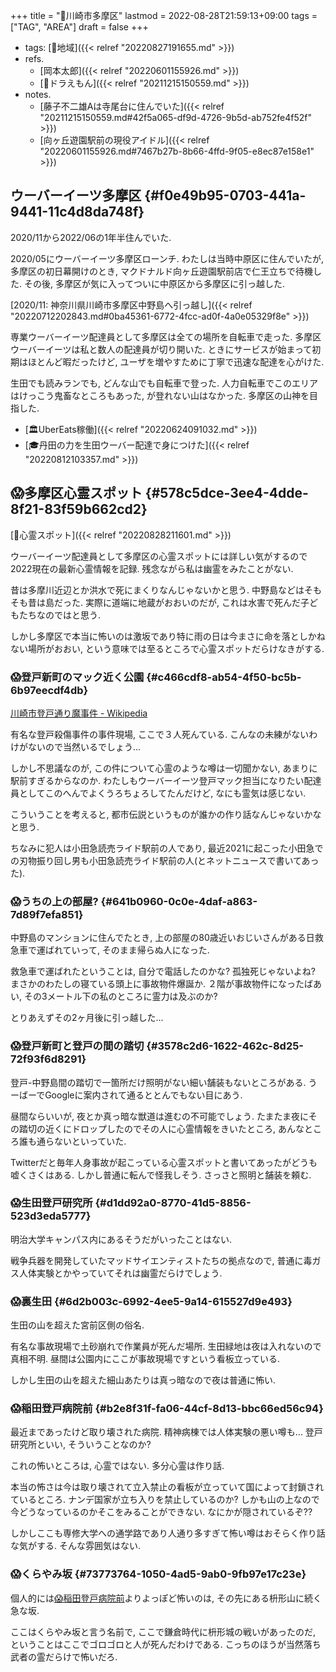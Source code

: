 +++
title = "📝川崎市多摩区"
lastmod = 2022-08-28T21:59:13+09:00
tags = ["TAG", "AREA"]
draft = false
+++

-   tags: [🔖地域]({{< relref "20220827191655.md" >}})
-   refs.
    -   [岡本太郎]({{< relref "20220601155926.md" >}})
    -   [📝ドラえもん]({{< relref "20211215150559.md" >}})
-   notes.
    -   [藤子不二雄Aは寺尾台に住んでいた]({{< relref "20211215150559.md#42f5a065-df9d-4726-9b5d-ab752fe4f52f" >}})
    -   [向ヶ丘遊園駅前の現役アイドル]({{< relref "20220601155926.md#7467b27b-8b66-4ffd-9f05-e8ec87e158e1" >}})


## ウーバーイーツ多摩区 {#f0e49b95-0703-441a-9441-11c4d8da748f}

2020/11から2022/06の1年半住んでいた.

2020/05にウーバーイーツ多摩区ローンチ. わたしは当時中原区に住んでいたが, 多摩区の初日幕開けのとき, マクドナルド向ヶ丘遊園駅前店で仁王立ちで待機した. その後, 多摩区が気に入ってついに中原区から多摩区に引っ越した.

[2020/11: 神奈川県川崎市多摩区中野島へ引っ越し]({{< relref "20220712202843.md#0ba45361-6772-4fcc-ad0f-4a0e05329f8e" >}})

専業ウーバーイーツ配達員として多摩区は全ての場所を自転車で走った. 多摩区ウーバーイーツは私と数人の配達員が切り開いた. ときにサービスが始まって初期はほとんど暇だったけど, ユーザを増やすために丁寧で迅速な配達を心がけた.

生田でも読みランでも, どんな山でも自転車で登った. 人力自転車でこのエリアはけっこう鬼畜なところもあった, が登れない山はなかった. 多摩区の山神を目指した.

-   [🏛UberEats稼働]({{< relref "20220624091032.md" >}})
-   [🎓丹田の力を生田ウーバー配達で身につけた]({{< relref "20220812103357.md" >}})


## 😱多摩区心霊スポット {#578c5dce-3ee4-4dde-8f21-83f59b662cd2}

[🔖心霊スポット]({{< relref "20220828211601.md" >}})

ウーバーイーツ配達員として多摩区の心霊スポットには詳しい気がするので2022現在の最新心霊情報を記録. 残念ながら私は幽霊をみたことがない.

昔は多摩川近辺とか洪水で死にまくりなんじゃないかと思う. 中野島などはそもそも昔は島だった. 実際に道端に地蔵がおおいのだが, これは水害で死んだ子どもたちなのではと思う.

しかし多摩区で本当に怖いのは激坂であり特に雨の日は今まさに命を落としかねない場所がおおい, という意味では至るところで心霊スポットだらけなきがする.


### 😱登戸新町のマック近く公園 {#c466cdf8-ab54-4f50-bc5b-6b97eecdf4db}

[川崎市登戸通り魔事件 - Wikipedia](https://ja.wikipedia.org/wiki/%E5%B7%9D%E5%B4%8E%E5%B8%82%E7%99%BB%E6%88%B8%E9%80%9A%E3%82%8A%E9%AD%94%E4%BA%8B%E4%BB%B6)

有名な登戸殺傷事件の事件現場, ここで３人死んている. こんなの未練がないわけがないので当然いるでしょう...

しかし不思議なのが, この件について心霊のような噂は一切聞かない, あまりに駅前すぎるからなのか. わたしもウーバーイーツ登戸マック担当になりたい配達員としてこのへんでよくうろちょろしてたんだけど, なにも霊気は感じない.

こういうことを考えると, 都市伝説というものが誰かの作り話なんじゃないかなと思う.

ちなみに犯人は小田急読売ライド駅前の人であり, 最近2021に起こった小田急での刃物振り回し男も小田急読売ライド駅前の人(とネットニュースで書いてあった).


### 😱うちの上の部屋? {#641b0960-0c0e-4daf-a863-7d89f7efa851}

中野島のマンションに住んでたとき, 上の部屋の80歳近いおじいさんがある日救急車で運ばれていって, そのまま帰らぬ人になった.

救急車で運ばれたということは, 自分で電話したのかな? 孤独死じゃないよね? まさかのわたしの寝ている頭上に事故物件爆誕か. ２階が事故物件になったばあい, その3メートル下の私のところに霊力は及ぶのか?

とりあえずその2ヶ月後に引っ越した...


### 😱登戸新町と登戸の間の踏切 {#3578c2d6-1622-462c-8d25-72f93f6d8291}

登戸-中野島間の踏切で一箇所だけ照明がない細い舗装もないところがある. うーばーでGoogleに案内されて通るととんでもない目にあう.

昼間ならいいが, 夜とか真っ暗な獣道は進むの不可能でしょう. たまたま夜にその踏切の近くにドロップしたのでその人に心霊情報をきいたところ, あんなところ誰も通らないといっていた.

Twitterだと毎年人身事故が起こっている心霊スポットと書いてあったがどうも嘘くさくはある. しかし普通に転んで怪我しそう. さっさと照明と舗装を頼む.


### 😱生田登戸研究所 {#d1dd92a0-8770-41d5-8856-523d3eda5777}

明治大学キャンパス内にあるそうだがいったことはない.

戦争兵器を開発していたマッドサイエンティストたちの拠点なので, 普通に毒ガス人体実験とかやっていてそれは幽霊だらけでしょう.


### 😱裏生田 {#6d2b003c-6992-4ee5-9a14-615527d9e493}

生田の山を超えた宮前区側の俗名.

有名な事故現場で土砂崩れで作業員が死んだ場所. 生田緑地は夜は入れないので真相不明. 昼間は公園内にここが事故現場ですという看板立っている.

しかし生田の山を超えた細山あたりは真っ暗なので夜は普通に怖い.


### 😱稲田登戸病院前 {#b2e8f31f-fa06-44cf-8d13-bbc66ed56c94}

最近まであったけど取り壊された病院. 精神病棟では人体実験の悪い噂も... 登戸研究所といい, そういうことなのか?

これの怖いところは, 心霊ではない. 多分心霊は作り話.

本当の怖さは今は取り壊されて立入禁止の看板が立っていて国によって封鎖されているところ. ナンデ国家が立ち入りを禁止しているのか? しかも山の上なので今どうなっているのかそこをみることができない. なにかが隠されているぞ??

しかしここも専修大学への通学路であり人通り多すぎて怖い噂はおそらく作り話な気がする. そんな雰囲気はない.


### 😱くらやみ坂 {#73773764-1050-4ad5-9ab0-9fb97e17c23e}

個人的には[😱稲田登戸病院前](#b2e8f31f-fa06-44cf-8d13-bbc66ed56c94)よりよっぽど怖いのは, その先にある枡形山に続く急な坂.

ここはくらやみ坂と言う名前で, ここで鎌倉時代に枡形城の戦いがあったのだ, ということはここでゴロゴロと人が死んだわけである. こっちのほうが当然落ち武者の霊だらけで怖いだろ.
